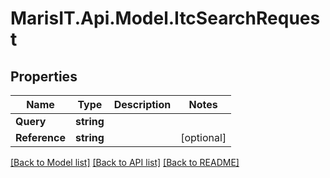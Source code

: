 
# MarisIT.Api.Model.ItcSearchRequest

## Properties

Name | Type | Description | Notes
------------ | ------------- | ------------- | -------------
**Query** | **string** |  | 
**Reference** | **string** |  | [optional] 

[[Back to Model list]](../README.md#documentation-for-models)
[[Back to API list]](../README.md#documentation-for-api-endpoints)
[[Back to README]](../README.md)

